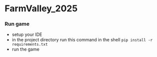 # FarmValley_2025

### __Run game__
- setup your IDE
- in the project directory run this command in the shell ```pip install -r requirements.txt```
- run the game